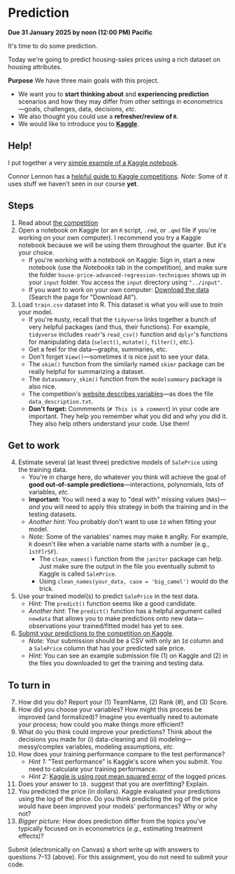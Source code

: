 # Prediction

**Due 31 January 2025 by noon (12:00 PM) Pacific**

It's time to do some prediction.

Today we're going to predict housing-sales prices using a rich dataset on housing attributes.

**Purpose** We have three main goals with this project.

- We want you to **start thinking about** and **experiencing prediction** scenarios and how they may differ from other settings in econometrics—goals, challenges, data, decisions, *etc*.
- We also thought you could use a **refresher/review of `R`**.
- We would like to introduce you to **[Kaggle](https://kaggle.com)**.

## Help!

I put together a very [simple example of a Kaggle notebook](https://www.kaggle.com/edwardarubin/project-000-example).

Connor Lennon has a [helpful guide to Kaggle competitions](https://rpubs.com/Clennon/KagNotes). *Note:* Some of it uses stuff we haven't seen in our course **yet**.

## Steps

1. Read about [the competition](https://www.kaggle.com/c/house-prices-advanced-regression-techniques/)
2. Open a notebook on Kaggle (or an `R` script, `.rmd`, or `.qmd` file if you're working on your own computer). I recommend you try a Kaggle notebook because we will be using them throughout the quarter. But it's your choice.
   - If you're working with a notebook on Kaggle: Sign in, start a new notebook (use the *Notebooks* tab in the competition), and make sure the folder `house-price-advanced-regression-techniques` shows up in your `input` folder. You access the `input` directory using `"../input"`.
   - If you want to work on your own computer: [Download the data](https://www.kaggle.com/c/house-prices-advanced-regression-techniques/data) (Search the page for "Download All").
3. Load `train.csv` dataset into R. This dataset is what you will use to *train* your model.
   - If you're `R`usty, recall that the `tidyverse` links together a bunch of very helpful packages (and thus, their functions). For example, `tidyverse` includes `readr`'s `read_csv()` function and `dplyr`'s functions for manipulating data (`select()`, `mutate()`, `filter()`, *etc.*).
   - Get a feel for the data—graphs, summaries, etc.
   - Don't forget `View()`—sometimes it is nice just to see your data.
   - The `skim()` function from the similarly named `skimr` package can be really helpful for summarizing a dataset.
   - The `datasummary_skim()` function from the `modelsummary` package is also nice.
   - The competition's [website describes variables](https://www.kaggle.com/c/house-prices-advanced-regression-techniques/data)—as does the file `data_description.txt`.
   - **Don't forget:** Commments (`# This is a comment`) in your code are important. They help you remember what you did and why you did it. They also help others understand your code. Use them!

## Get to work

4. Estimate several (at least three) predictive models of `SalePrice` using the training data.
   - You're in charge here, do whatever you think will achieve the goal of **good out-of-sample predictions**—interactions, polynomials, lots of variables, *etc.*
   - **Important:** You will need a way to "deal with" missing values (`NA`s)—*and* you will need to apply this strategy in both the training and in the testing datasets.
   - *Another hint:* You probably don't want to use `Id` when fitting your model.
   - *Note:* Some of the variables' names may make `R` angRy. For example, `R` doesn't like when a variable name starts with a number (e.g., `1stFlrSF`). 
      - The `clean_names()` function from the `janitor` package can help. Just make sure the output in the file you eventually submit to Kaggle is called `SalePrice`. 
      - Using `clean_names(your_data, case = 'big_camel')` would do the trick.
5. Use your trained model(s) to predict `SalePrice` in the test data.
   - *Hint:* The `predict()` function seems like a good candidate.
   - *Another hint:* The `predict()` function has a helpful argument called `newdata` that allows you to make predictions onto new data—observations your trained/fitted model has yet to see.
6. [Submit your predictions to the competition on Kaggle](https://www.kaggle.com/c/house-prices-advanced-regression-techniques/submit).
   - *Note:* Your submission should be a CSV with only an `Id` column and a `SalePrice` column that has your predicted sale price.
   - *Hint:* You can see an example submission file (1) on Kaggle and (2) in the files you downloaded to get the training and testing data.

## To turn in

7. How did you do? Report your (1) TeamName, (2) Rank (#), and (3) Score.
8. How did you choose your variables? How might this process be improved (and formalized)? Imagine you eventually need to automate your process; how could you make things more efficient?
9. What do you think could improve your predictions? Think about the decisions you made for (i) data-cleaning and (ii) modeling—messy/complex variables, modeling assumptions, *etc.*
10. How does your training performance compare to the test performance?
      - *Hint 1:* "Test performance" is Kaggle's score when you submit. You need to calculate your training performance.
      - *Hint 2:* [Kaggle is using root mean squared error](https://www.kaggle.com/c/house-prices-advanced-regression-techniques/overview/evaluation) of the logged prices.
11. Does your answer to `10.` suggest that you are overfitting? Explain.
12. You predicted the price (in dollars). Kaggle evaluated your predictions using the log of the price. Do you think predicting the log of the price would have been improved your models' performances? Why or why not?
13. *Bigger picture:* How does prediction differ from the topics you've typically focused on in econometrics (_e.g._, estimating treatment effects)?

Submit (electronically on Canvas) a short write up with answers to questions 7–13 (above). For this assignment, you do not need to submit your code.